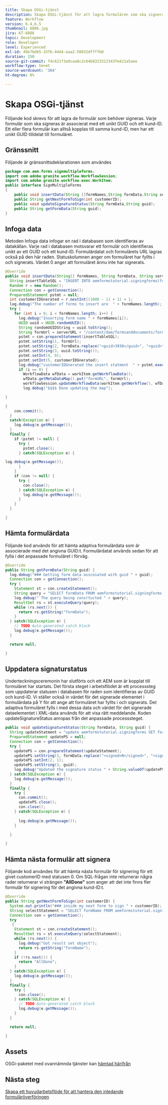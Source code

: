 ```yaml
---
title: Skapa OSGi-tjänst
description: Skapa OSGi-tjänst för att lagra formulären som ska signeras
feature: Workflow
version: 6.4,6.5
thumbnail: 6886.jpg
jira: KT-6886
topic: Development
role: Developer
level: Experienced
exl-id: 49e7bd65-33fb-44d4-aaa2-50832dffffb0
duration: 150
source-git-commit: f4c621f3a9caa8c2c64b8323312343fe421a5aee
workflow-type: tm+mt
source-wordcount: '364'
ht-degree: 0%

---
```


# Skapa OSGi-tjänst

Följande kod skrevs för att lagra de formulär som behöver signeras. Varje formulär som ska signeras är associerat med ett unikt GUID och ett kund-ID. Ett eller flera formulär kan alltså kopplas till samma kund-ID, men har ett unikt GUID tilldelat till formuläret.

## Gränssnitt

Följande är gränssnittsdeklarationen som användes

```java
package com.aem.forms.signmultipleforms;
import com.adobe.granite.workflow.WorkflowSession;
import com.adobe.granite.workflow.exec.WorkItem;
public interface SignMultipleForms
{
    public void insertData(String []formNames,String formData,String serverURL,WorkItem workItem, WorkflowSession workflowSession);
    public String getNextFormToSign(int customerID);
    public void updateSignatureStatus(String formData,String guid);
    public String getFormData(String guid);
}
```



## Infoga data

Metoden Infoga data infogar en rad i databasen som identifieras av datakällan. Varje rad i databasen motsvarar ett formulär och identifieras unikt av ett GUID och ett kund-ID. Formulärdatat och formulärets URL lagras också på den här raden. Statuskolumnen anger om formuläret har fyllts i och signerats. Värdet 0 anger att formuläret ännu inte har signerats.

```java
@Override
public void insertData(String[] formNames, String formData, String serverURL, WorkItem workItem, WorkflowSession workflowSession) {
  String insertTableSQL = "INSERT INTO aemformstutorial.signingforms(formName,formData,guid,status,customerID) VALUES(?,?,?,?,?)";
  Random r = new Random();
  Connection con = getConnection();
  PreparedStatement pstmt = null;
  int customerIDGnerated = r.nextInt((1000 - 1) + 1) + 1;
  log.debug("The number of forms to insert are  " + formNames.length);
  try {
    for (int i = 0; i < formNames.length; i++) {
      log.debug("Inserting form name " + formNames[i]);
      UUID uuid = UUID.randomUUID();
      String randomUUIDString = uuid.toString();
      String formUrl = serverURL + "/content/dam/formsanddocuments/formsandsigndemo/" + formNames[i] + "/jcr:content?wcmmode=disabled&guid=" + randomUUIDString + "&customerID=" + customerIDGnerated;
      pstmt = con.prepareStatement(insertTableSQL);
      pstmt.setString(1, formUrl);
      pstmt.setString(2, formData.replace("<guid>3938</guid>", "<guid>" + uuid + "</guid>"));
      pstmt.setString(3, uuid.toString());
      pstmt.setInt(4, 0);
      pstmt.setInt(5, customerIDGnerated);
      log.debug("customerIDGnerated the insert statment  " + pstmt.execute());
      if (i == 0) {
        WorkflowData wfData = workItem.getWorkflowData();
        wfData.getMetaDataMap().put("formURL", formUrl);
        workflowSession.updateWorkflowData(workItem.getWorkflow(), wfData);
        log.debug("$$$$ Done updating the map");

}

}
    con.commit();
  }
  catch(Exception e) {
    log.debug(e.getMessage());
  }
  finally {
    if (pstmt != null) {
      try {
        pstmt.close();
      } catch(SQLException e) {

log.debug(e.getMessage());
      }
    }
    if (con != null) {
      try {
        con.close();
      } catch(SQLException e) {
        log.debug(e.getMessage());
      }
    }
  }

}
```


## Hämta formulärdata

Följande kod används för att hämta adaptiva formulärdata som är associerade med det angivna GUID:t. Formulärdatat används sedan för att fylla i det anpassade formuläret i förväg.

```java
@Override
public String getFormData(String guid) {
  log.debug("### Getting form data asscoiated with guid " + guid);
  Connection con = getConnection();
  try {
    Statement st = con.createStatement();
    String query = "SELECT formData FROM aemformstutorial.signingforms where guid = '" + guid + "'" + "";
    log.debug(" The query being consrtucted " + query);
    ResultSet rs = st.executeQuery(query);
    while (rs.next()) {
      return rs.getString("formData");
    }
  } catch(SQLException e) {
    // TODO Auto-generated catch block
    log.debug(e.getMessage());
  }

  return null;

}
```

## Uppdatera signaturstatus

Underteckningsceremonin har slutförts och ett AEM som är kopplat till formuläret har startats. Det första steget i arbetsflödet är ett processsteg som uppdaterar statusen i databasen för raden som identifieras av GUID och kund-ID. Vi ställer också in värdet för det signerade elementet i formulärdata på Y för att ange att formuläret har fyllts i och signerats. Det adaptiva formuläret fylls i med dessa data och värdet för det signerade dataelementet i XML-data används för att visa rätt meddelande. Koden updateSignatureStatus anropas från det anpassade processsteget.


```java
public void updateSignatureStatus(String formData, String guid) {
  String updateStatment = "update aemformstutorial.signingforms SET formData = ?, status = ? where guid = ?";
  PreparedStatement updatePS = null;
  Connection con = getConnection();
  try {
    updatePS = con.prepareStatement(updateStatment);
    updatePS.setString(1, formData.replace("<signed>N</signed>", "<signed>Y</signed>"));
    updatePS.setInt(2, 1);
    updatePS.setString(3, guid);
    log.debug("Updated the signature status " + String.valueOf(updatePS.execute()));
  } catch(SQLException e) {
    log.debug(e.getMessage());
  }
  finally {
    try {
      con.commit();
      updatePS.close();
      con.close();
    } catch(SQLException e) {
      
      log.debug(e.getMessage());
    }

  }

}
```

## Hämta nästa formulär att signera

Följande kod användes för att hämta nästa formulär för signering för ett givet customerID med statusen 0. Om SQL-frågan inte returnerar några rader returnerar vi strängen **&quot;AllDone&quot;** som anger att det inte finns fler formulär för signering för det angivna kund-ID:t.

```java
@Override
public String getNextFormToSign(int customerID) {
  System.out.println("### inside my next form to sign " + customerID);
  String selectStatement = "SELECT formName FROM aemformstutorial.signingforms where status = 0 and customerID=" + customerID;
  Connection con = getConnection();
  try
   {
    Statement st = con.createStatement();
    ResultSet rs = st.executeQuery(selectStatement);
    while (rs.next()) {
      log.debug("Got result set object");
      return rs.getString("formName");
    }
    if (!rs.next()) {
      return "AllDone";
    }
  } catch(SQLException e) {
    log.debug(e.getMessage());
  }
  finally {
    try {
      con.close();
    } catch(SQLException e) {
      // TODO Auto-generated catch block
      log.debug(e.getMessage());
    }
  }

  return null;

}
```



## Assets

OSGi-paketet med ovannämnda tjänster kan [hämtad härifrån](assets/sign-multiple-forms.jar)

## Nästa steg

[Skapa ett huvudarbetsflöde för att hantera den inledande formuläröverföringen](./create-main-workflow.md)
